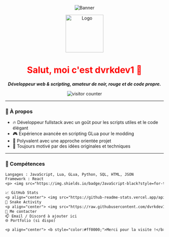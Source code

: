 <p align="center">
  <img src="https://media.discordapp.net/attachments/1293882637102092341/1384512687047704656/RbUX83y.png?ex=6852b36b&is=685161eb&hm=8f1bd0786c525c85e5b5673dc8026953c5309fde7785f841551ae026ab19bfaa&=&format=webp&quality=lossless" alt="Banner" />
</p>

<p align="center">
  <img src="https://media.discordapp.net/attachments/1293882637102092341/1384512686628278377/4gplOCT.png?ex=6852b36b&is=685161eb&hm=7e48233b21cd667658d51f1bebb2cb550600db4f0e6b58448270f8e45f9c56fe&=&format=webp&quality=lossless&width=120" width="120" alt="Logo" />
</p>

<h1 align="center" style="color:#ff0000;">Salut, moi c'est dvrkdev1 👋</h1>

<p align="center">
  <b><i>Développeur web & scripting, amateur de noir, rouge et de code propre.</i></b>
</p>

<p align="center">
  <img src="https://komarev.com/ghpvc/?username=dvrkdev1&color=ff0000&style=flat-square" alt="visitor counter"/>
</p>

---

### 🧠 À propos

- 🔥 Développeur fullstack avec un goût pour les scripts utiles et le code élégant
- 🎮 Expérience avancée en scripting GLua pour le modding
- 🧰 Polyvalent avec une approche orientée projet
- 🚀 Toujours motivé par des idées originales et techniques

---

### 🧰 Compétences

```txt
Langages : JavaScript, Lua, GLua, Python, SQL, HTML, JSON
Framework : React
<p> <img src="https://img.shields.io/badge/JavaScript-black?style=for-the-badge&logo=javascript&logoColor=FF0000" /> <img src="https://img.shields.io/badge/Lua-black?style=for-the-badge&logo=lua&logoColor=FF0000" /> <img src="https://img.shields.io/badge/GLua-black?style=for-the-badge&logo=lua&logoColor=FF0000" /> <img src="https://img.shields.io/badge/React-black?style=for-the-badge&logo=react&logoColor=FF0000" /> <img src="https://img.shields.io/badge/HTML-black?style=for-the-badge&logo=html5&logoColor=FF0000" /> <img src="https://img.shields.io/badge/Python-black?style=for-the-badge&logo=python&logoColor=FF0000" /> <img src="https://img.shields.io/badge/SQL-black?style=for-the-badge&logo=postgresql&logoColor=FF0000" /> <img src="https://img.shields.io/badge/JSON-black?style=for-the-badge&logo=json&logoColor=FF0000" /> </p>

📈 GitHub Stats
<p align="center"> <img src="https://github-readme-stats.vercel.app/api?username=dvrkdev1&show_icons=true&theme=dark&icon_color=ff0000&title_color=ff0000&text_color=ffffff&bg_color=000000" /> <br /> <img src="https://github-readme-stats.vercel.app/api/top-langs/?username=dvrkdev1&layout=compact&theme=dark&title_color=ff0000&text_color=ffffff&bg_color=000000" /> </p>
🐍 Snake Activity
<p align="center"> <img src="https://raw.githubusercontent.com/dvrkdev1/dvrkdev1/output/github-contribution-grid-snake-dark.svg" alt="snake gif" /> </p>
🔗 Me contacter
📫 Email / Discord à ajouter ici
🌐 Portfolio (si dispo)

<p align="center"> <b style="color:#ff0000;">Merci pour la visite !</b> 👾 </p> ```

